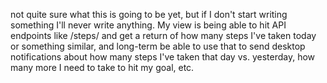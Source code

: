 not quite sure what this is going to be yet, but if I don't start writing something I'll never write anything. My view is being able to hit API endpoints like /steps/ and get a return of how many steps I've taken today or something similar, and long-term be able to use that to send desktop notifications about how many steps I've taken that day vs. yesterday, how many more I need to take to hit my goal, etc.

